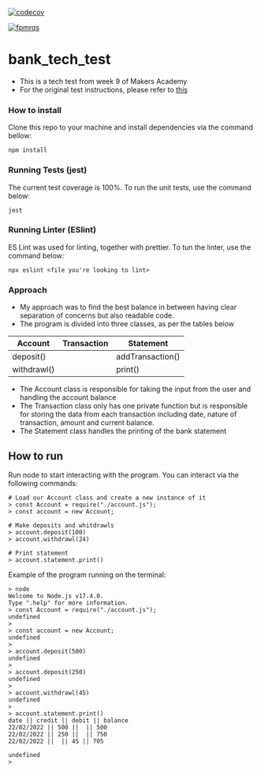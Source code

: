 [![codecov](https://codecov.io/gh/fpmrqs/bank_tech_test/branch/main/graph/badge.svg?token=ORFIJOETGF)](https://codecov.io/gh/fpmrqs/bank_tech_test)

[![fpmrqs](https://circleci.com/gh/fpmrqs/bank_tech_test.svg?style=svg)](https://app.circleci.com/pipelines/github/fpmrqs/bank_tech_test?filter=all)

# bank_tech_test

* This is a tech test from week 9 of Makers Academy
* For the original test instructions, please refer to [this](https://github.com/makersacademy/course/blob/main/individual_challenges/bank_tech_test.md)

### How to install  
Clone this repo to your machine and install dependencies via the command bellow:  
```
npm install
```

### Running Tests (jest)
The current test coverage is 100%. To run the unit tests, use the command below:  
```
jest
```

### Running Linter (ESlint)  
ES Lint was used for linting, together with prettier. To tun the linter, use the command below: 
```
npx eslint <file you're looking to lint>
```

### Approach  
* My approach was to find the best balance in between having clear separation of concerns but also readable code.
* The program is divided into three classes, as per the tables below

| Account       | Transaction   | Statement     |
| ------------- | ------------- | ------------- |
| deposit()     || addTransaction()  |
| withdrawl()   || print()  |


* The Account class is responsible for taking the input from the user and handling the account balance
* The Transaction class only has one private function but is responsible for storing the data from each transaction including date, nature of transaction, amount and current balance. 
* The Statement class handles the printing of the bank statement

## How to run
Run node to start interacting with the program. You can interact via the following commands:
```
# Load our Account class and create a new instance of it
> const Account = require("./account.js");
> const account = new Account;

# Make deposits and whitdrawls
> account.deposit(100)
> account.withdrawl(24)

# Print statement
> account.statement.print()
```
Example of the program running on the terminal:
```
> node
Welcome to Node.js v17.4.0.
Type ".help" for more information.
> const Account = require("./account.js");
undefined
> 
> const account = new Account;
undefined
> 
> account.deposit(500)
undefined
> 
> account.deposit(250)
undefined
> 
> account.withdrawl(45)
undefined
> 
> account.statement.print()
date || credit || debit || balance
22/02/2022 || 500 ||  || 500
22/02/2022 || 250 ||  || 750
22/02/2022 ||  || 45 || 705

undefined
> 
```